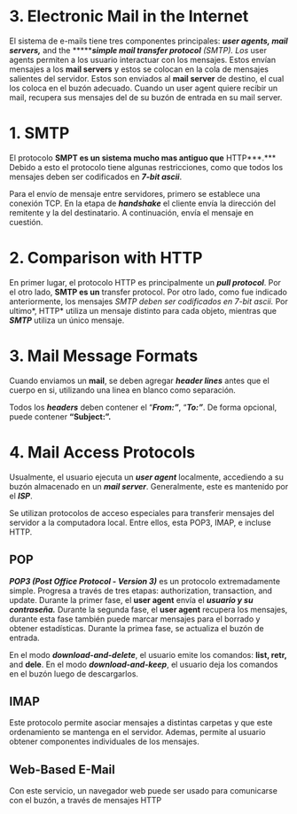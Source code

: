 # 3. Electronic Mail in the Internet

El sistema de e-mails tiene tres componentes principales: *********************************************************************************user agents, mail servers,********************************************************************************* and the ******************simple mail transfer protocol************ (SMTP). Los* user agents permiten a los usuario interactuar con los mensajes. Estos envían mensajes a los ************mail servers************ y estos se colocan en la cola de mensajes salientes del servidor. Estos son enviados al ******************mail server****************** de destino, el cual los coloca en el buzón adecuado. Cuando un user agent quiere recibir un mail, recupera sus mensajes del de su buzón de entrada en su mail server.

# 1. SMTP

El protocolo ****SMPT es un sistema mucho mas antiguo que**** HTTP***.*** Debido a esto el protocolo tiene algunas restricciones, como que todos los mensajes deben ser codificados en ***********7-bit ascii***********.

Para el envío de mensaje entre servidores, primero se establece una conexión TCP. En la etapa de *********handshake********* el cliente envía la dirección del remitente y la del destinatario. A continuación, envía el mensaje en cuestión.

# 2. Comparison with HTTP

En primer lugar, el protocolo HTTP es principalmente un *************pull protocol*************. Por el otro lado, ****SMTP es un**** transfer protocol. Por otro lado, como fue indicado anteriormente, los mensajes *SMTP deben ser codificados en 7-bit ascii.* Por ultimo*, HTTP* utiliza un mensaje distinto para cada objeto, mientras que *****SMTP***** utiliza un único mensaje.

# 3. Mail Message Formats

Cuando enviamos un ****mail****, se deben agregar *******header lines******* antes que el cuerpo en si, utilizando una linea en blanco como separación.

Todos los *************headers************* deben contener el “*****From:”*****, “***To:”***. De forma opcional, puede contener ************“Subject:”.************

# 4. Mail Access Protocols

Usualmente, el usuario ejecuta un ***************user agent*************** localmente, accediendo a su buzón almacenado en un ***********mail server***********. Generalmente, este es mantenido por el ***ISP***.

Se utilizan protocolos de acceso especiales para transferir mensajes del servidor a la computadora local. Entre ellos, esta POP3, IMAP, e incluse HTTP.

## POP

***********************POP3 (Post Office Protocol - Version 3)*********************** es un protocolo extremadamente simple. Progresa a través de tres etapas: authorization, transaction, and update. Durante la primer fase, el ******user agent****** envía el *******************************usuario y su contraseña.******************************* Durante la segunda fase, el **********user agent********** recupera los mensajes, durante esta fase también puede marcar mensajes para el borrado y obtener estadísticas. Durante la primea fase, se actualiza el buzón de entrada.

En el modo *******************download-and-delete*******************, el usuario emite los comandos: ************list, retr,************ and ****dele****. En el modo *****************download-and-keep*****************, el usuario deja los comandos en el buzón luego de descargarlos.

## IMAP

Este protocolo permite asociar mensajes a distintas carpetas y que este ordenamiento se mantenga en el servidor. Ademas, permite al usuario obtener componentes individuales de los mensajes.

## Web-Based E-Mail

Con este servicio, un navegador web puede ser usado para comunicarse con el buzón, a través de mensajes HTTP